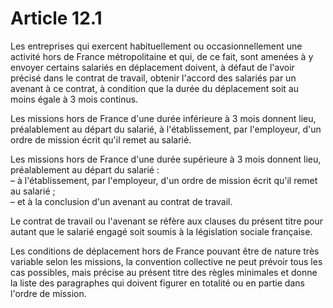 # Article 12.1

Les entreprises qui exercent habituellement ou occasionnellement une activité hors de France métropolitaine et qui, de ce fait, sont amenées à y envoyer certains salariés en déplacement doivent, à défaut de l'avoir précisé dans le contrat de travail, obtenir l'accord des salariés par un avenant à ce contrat, à condition que la durée du déplacement soit au moins égale à 3 mois continus.

Les missions hors de France d'une durée inférieure à 3 mois donnent lieu, préalablement au départ du salarié, à l'établissement, par l'employeur, d'un ordre de mission écrit qu'il remet au salarié.

Les missions hors de France d'une durée supérieure à 3 mois donnent lieu, préalablement au départ du salarié :  
 – à l'établissement, par l'employeur, d'un ordre de mission écrit qu'il remet au salarié ;  
 – et à la conclusion d'un avenant au contrat de travail.

Le contrat de travail ou l'avenant se réfère aux clauses du présent titre pour autant que le salarié engagé soit soumis à la législation sociale française.

Les conditions de déplacement hors de France pouvant être de nature très variable selon les missions, la convention collective ne peut prévoir tous les cas possibles, mais précise au présent titre des règles minimales et donne la liste des paragraphes qui doivent figurer en totalité ou en partie dans l'ordre de mission.

